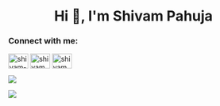 <h1 align="center">Hi 👋, I'm Shivam Pahuja</h1>
<!-- <h3 align="center">A passionate frontend developer from India</h3> -->

<!-- 🌱 I’m currently learning **Javascript** -->

<h3 align="left">Connect with me:</h3>
<p align="left">
<a href="https://linkedin.com/in/shivam-pahuja-3b2423324" target="blank"><img align="center" src="https://raw.githubusercontent.com/rahuldkjain/github-profile-readme-generator/master/src/images/icons/Social/linked-in-alt.svg" alt="shivam-pahuja-3b2423324" height="30" width="40" /></a>
<a href="https://instagram.com/shivampahuja99" target="blank"><img align="center" src="https://raw.githubusercontent.com/rahuldkjain/github-profile-readme-generator/master/src/images/icons/Social/instagram.svg" alt="shivampahuja99" height="30" width="40" /></a>
<a href="https://www.leetcode.com/shivampahuja" target="blank"><img align="center" src="https://raw.githubusercontent.com/rahuldkjain/github-profile-readme-generator/master/src/images/icons/Social/leet-code.svg" alt="shivampahuja" height="30" width="40" /></a>
</p>

<!-- <h3 align="left">Languages and Tools:</h3>
<p align="left"> <a href="https://getbootstrap.com" target="_blank" rel="noreferrer"> <img src="https://raw.githubusercontent.com/devicons/devicon/master/icons/bootstrap/bootstrap-plain-wordmark.svg" alt="bootstrap" width="40" height="40"/> </a> <a href="https://www.cprogramming.com/" target="_blank" rel="noreferrer"> <img src="https://raw.githubusercontent.com/devicons/devicon/master/icons/c/c-original.svg" alt="c" width="40" height="40"/> </a> <a href="https://www.w3schools.com/cpp/" target="_blank" rel="noreferrer"> <img src="https://raw.githubusercontent.com/devicons/devicon/master/icons/cplusplus/cplusplus-original.svg" alt="cplusplus" width="40" height="40"/> </a> <a href="https://www.w3schools.com/css/" target="_blank" rel="noreferrer"> <img src="https://raw.githubusercontent.com/devicons/devicon/master/icons/css3/css3-original-wordmark.svg" alt="css3" width="40" height="40"/> </a> <a href="https://www.w3.org/html/" target="_blank" rel="noreferrer"> <img src="https://raw.githubusercontent.com/devicons/devicon/master/icons/html5/html5-original-wordmark.svg" alt="html5" width="40" height="40"/> </a> <a href="https://developer.mozilla.org/en-US/docs/Web/JavaScript" target="_blank" rel="noreferrer"> <img src="https://raw.githubusercontent.com/devicons/devicon/master/icons/javascript/javascript-original.svg" alt="javascript" width="40" height="40"/> </a> </p>  
-->
![](https://github-readme-stats.vercel.app/api/top-langs/?username=Shivampahuja12&theme=aura&hide_border=false&include_all_commits=true&count_private=true&layout=compact)


![](https://nirzak-streak-stats.vercel.app/?user=Shivampahuja12&theme=aura&hide_border=false)<br/>
